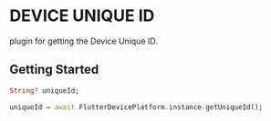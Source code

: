 # DEVICE UNIQUE ID

plugin for getting the Device Unique ID.

## Getting Started

```dart
String? uniqueId;

uniqueId = await FlutterDevicePlatform.instance.getUniqueId();
```